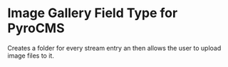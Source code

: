 Image Gallery Field Type for PyroCMS
====================================

Creates a folder for every stream entry an then allows the user to upload image files to it.
